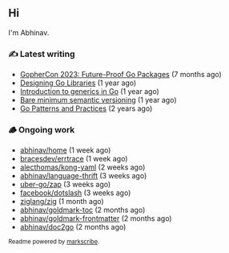 ## Hi

I'm Abhinav.

### ✍️ Latest writing


- [GopherCon 2023: Future-Proof Go Packages](https://abhinavg.net/2023/09/27/future-proof-packages/) (7 months ago)
- [Designing Go Libraries](https://abhinavg.net/2022/12/06/designing-go-libraries/) (1 year ago)
- [Introduction to generics in Go](https://abhinavg.net/2022/11/23/generics-intro/) (1 year ago)
- [Bare minimum semantic versioning](https://abhinavg.net/2022/11/07/semver/) (1 year ago)
- [Go Patterns and Practices](https://abhinavg.net/2022/09/19/go-patterns-and-practices-talk/) (2 years ago)

### 🪵 Ongoing work


- [abhinav/home](https://github.com/abhinav/home) (1 week ago)
- [bracesdev/errtrace](https://github.com/bracesdev/errtrace) (1 week ago)
- [alecthomas/kong-yaml](https://github.com/alecthomas/kong-yaml) (2 weeks ago)
- [abhinav/language-thrift](https://github.com/abhinav/language-thrift) (3 weeks ago)
- [uber-go/zap](https://github.com/uber-go/zap) (3 weeks ago)
- [facebook/dotslash](https://github.com/facebook/dotslash) (3 weeks ago)
- [ziglang/zig](https://github.com/ziglang/zig) (1 month ago)
- [abhinav/goldmark-toc](https://github.com/abhinav/goldmark-toc) (2 months ago)
- [abhinav/goldmark-frontmatter](https://github.com/abhinav/goldmark-frontmatter) (2 months ago)
- [abhinav/doc2go](https://github.com/abhinav/doc2go) (2 months ago)

<sub>Readme powered by [markscribe](https://github.com/muesli/markscribe).</sub>
